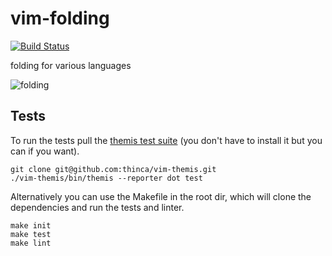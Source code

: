 vim-folding
===========

[![Build Status](https://travis-ci.org/nicwest/vim-folding.svg?branch=master)](https://travis-ci.org/nicwest/vim-folding)

folding for various languages

![folding](https://upload.wikimedia.org/wikipedia/commons/2/23/Blintz-fold.jpg)

Tests
-----

To run the tests pull the [themis test
suite](https://github.com/thinca/vim-themis) (you don't have to install it but
you can if you want).

```
git clone git@github.com:thinca/vim-themis.git
./vim-themis/bin/themis --reporter dot test
```

Alternatively you can use the Makefile in the root dir, which will clone the
dependencies and run the tests and linter.

```
make init
make test
make lint
```
